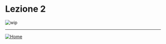 # Lezione 2

![wip][img_wip]

***
[![Home][img_home]][href_home]
<!-- Definizione dei link per la navigazione -->
[img_wip]: <../../../../../resources/images/commons/workinprogress.png>
[img_home]: <../../../../../resources/images/navigation/home.png>
[href_home]: <https://groppedev.github.io/java-getting-started/>
